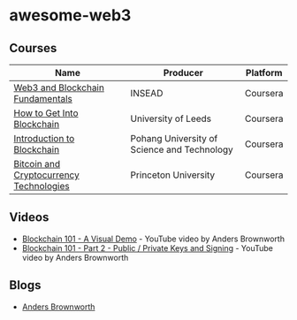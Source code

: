 # awesome-web3

## Courses

| Name                                                                                              | Producer                                    | Platform
| -                                                                                                 | -                                           | -
| [Web3 and Blockchain Fundamentals](https://www.coursera.org/learn/web3-blockchain-fundamentals)   | INSEAD                                      | Coursera
| [How to Get Into Blockchain](https://www.coursera.org/learn/how-to-get-into-blockchain/)          | University of Leeds                         | Coursera
| [Introduction to Blockchain](https://www.coursera.org/learn/blockchain-)                          | Pohang University of Science and Technology | Coursera
| [Bitcoin and Cryptocurrency Technologies](https://www.coursera.org/learn/cryptocurrency)          | Princeton University                        | Coursera


## Videos

* [Blockchain 101 - A Visual Demo](https://www.youtube.com/watch?v=_160oMzblY8) - YouTube video by Anders Brownworth
* [Blockchain 101 - Part 2 - Public / Private Keys and Signing](https://www.youtube.com/watch?v=_160oMzblY8) - YouTube video by Anders Brownworth


## Blogs

* [Anders Brownworth](https://andersbrownworth.com/)